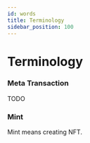 ```yaml
---
id: words
title: Terminology
sidebar_position: 100
---
```


# Terminology

### Meta Transaction

TODO

### Mint

Mint means creating NFT.
